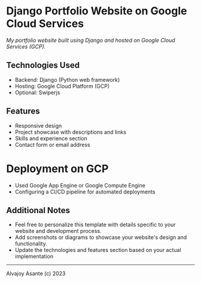 # Django Portfolio Website on Google Cloud Services
_My portfolio website built using Django and hosted on Google Cloud Services (GCP)._


## Technologies Used
* Backend: Django (Python web framework)
* Hosting: Google Cloud Platform (GCP)
* Optional: Swiperjs

## Features
* Responsive design
* Project showcase with descriptions and links
* Skills and experience section
* Contact form or email address

# Deployment on GCP
* Used Google App Engine or Google Compute Engine
* Configuring a CI/CD pipeline for automated deployments

## Additional Notes
* Feel free to personalize this template with details specific to your website and development process.
* Add screenshots or diagrams to showcase your website's design and functionality.
* Update the technologies and features section based on your actual implementation

___
Alvajoy Asante (c) 2023
